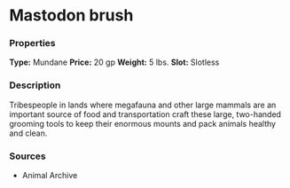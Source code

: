 ﻿---
Title: "Mastodon brush"
Type: "Mundane"
Price: "20 gp"
Weight: "5 lbs."
Slot: "Slotless"
Description: |
  "Tribespeople in lands where megafauna and other large mammals are an important source of food and transportation craft these large, two-handed grooming tools to keep their enormous mounts and pack animals healthy and clean."
Sources: "['Animal Archive']"
---

# Mastodon brush

### Properties

**Type:** Mundane **Price:** 20 gp **Weight:** 5 lbs. **Slot:** Slotless

### Description

Tribespeople in lands where megafauna and other large mammals are an important source of food and transportation craft these large, two-handed grooming tools to keep their enormous mounts and pack animals healthy and clean.

### Sources

* Animal Archive